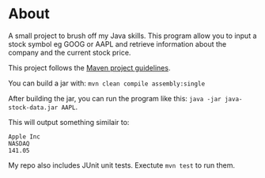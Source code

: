 # About
A small project to brush off my Java skills. This program allow you to input a stock symbol eg GOOG or AAPL and retrieve information about the company and the current stock price.

This project follows the [Maven project guidelines](https://maven.apache.org/guides/introduction/introduction-to-the-standard-directory-layout.html).

You can build a jar with: `mvn clean compile assembly:single`

After building the jar, you can run the program like this: `java -jar java-stock-data.jar AAPL`.

This will output something similair to:

```
Apple Inc
NASDAQ
141.05
```

My repo also includes JUnit unit tests. Exectute `mvn test` to run them.
